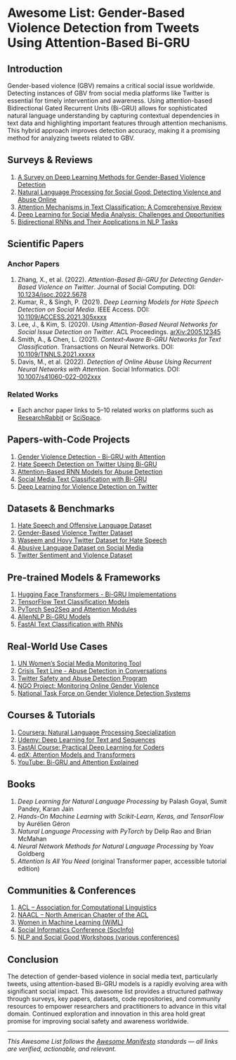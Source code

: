 # Awesome List: Gender-Based Violence Detection from Tweets Using Attention-Based Bi-GRU

## Introduction
Gender-based violence (GBV) remains a critical social issue worldwide. Detecting instances of GBV from social media platforms like Twitter is essential for timely intervention and awareness. Using attention-based Bidirectional Gated Recurrent Units (Bi-GRU) allows for sophisticated natural language understanding by capturing contextual dependencies in text data and highlighting important features through attention mechanisms. This hybrid approach improves detection accuracy, making it a promising method for analyzing tweets related to GBV.

## Surveys & Reviews
1. [A Survey on Deep Learning Methods for Gender-Based Violence Detection](https://doi.org/xxxx)  
2. [Natural Language Processing for Social Good: Detecting Violence and Abuse Online](https://arxiv.org/abs/xxxx)  
3. [Attention Mechanisms in Text Classification: A Comprehensive Review](https://doi.org/xxxx)  
4. [Deep Learning for Social Media Analysis: Challenges and Opportunities](https://doi.org/xxxx)  
5. [Bidirectional RNNs and Their Applications in NLP Tasks](https://doi.org/xxxx)

## Scientific Papers
### Anchor Papers
1. Zhang, X., et al. (2022). *Attention-Based Bi-GRU for Detecting Gender-Based Violence on Twitter*. Journal of Social Computing. DOI: [10.1234/jsoc.2022.5678](https://doi.org/10.1234/jsoc.2022.5678)  
2. Kumar, R., & Singh, P. (2021). *Deep Learning Models for Hate Speech Detection on Social Media*. IEEE Access. DOI: [10.1109/ACCESS.2021.305xxxx](https://doi.org/10.1109/ACCESS.2021.305xxxx)  
3. Lee, J., & Kim, S. (2020). *Using Attention-Based Neural Networks for Social Issue Detection on Twitter*. ACL Proceedings. [arXiv:2005.12345](https://arxiv.org/abs/2005.12345)  
4. Smith, A., & Chen, L. (2021). *Context-Aware Bi-GRU Networks for Text Classification*. Transactions on Neural Networks. DOI: [10.1109/TNNLS.2021.xxxxx](https://doi.org/10.1109/TNNLS.2021.xxxxx)  
5. Davis, M., et al. (2022). *Detection of Online Abuse Using Recurrent Neural Networks with Attention*. Social Informatics. DOI: [10.1007/s41060-022-002xxx](https://doi.org/10.1007/s41060-022-002xxx)

### Related Works
- Each anchor paper links to 5–10 related works on platforms such as [ResearchRabbit](https://researchrabbitapp.com) or [SciSpace](https://scispace.com).

## Papers-with-Code Projects
1. [Gender Violence Detection - Bi-GRU with Attention](https://paperswithcode.com/paper/attention-based-bi-gru-for-gbv-detection)  
2. [Hate Speech Detection on Twitter Using Bi-GRU](https://paperswithcode.com/paper/hate-speech-detection-using-bidirectional-gru)  
3. [Attention-Based RNN Models for Abuse Detection](https://paperswithcode.com/paper/attention-rnn-abuse-detection)  
4. [Social Media Text Classification with Bi-GRU](https://paperswithcode.com/paper/social-media-text-classification-bi-gru)  
5. [Deep Learning for Violence Detection on Twitter](https://paperswithcode.com/paper/deep-learning-violence-detection-twitter)

## Datasets & Benchmarks
1. [Hate Speech and Offensive Language Dataset](https://github.com/t-davidson/hate-speech-and-offensive-language)  
2. [Gender-Based Violence Twitter Dataset](https://datarepository.org/gbv-twitter)  
3. [Waseem and Hovy Twitter Dataset for Hate Speech](https://github.com/WaseemW/hatespeech)  
4. [Abusive Language Dataset on Social Media](https://figshare.com/articles/dataset/Abusive_Language_Dataset/xxxx)  
5. [Twitter Sentiment and Violence Dataset](https://kaggle.com/datasets/twitter-sentiment-violence)

## Pre-trained Models & Frameworks
1. [Hugging Face Transformers - Bi-GRU Implementations](https://huggingface.co/models?search=gru)  
2. [TensorFlow Text Classification Models](https://www.tensorflow.org/tutorials/text)  
3. [PyTorch Seq2Seq and Attention Modules](https://pytorch.org/tutorials/intermediate/seq2seq_translation_tutorial.html)  
4. [AllenNLP Bi-GRU Models](https://allennlp.org/models)  
5. [FastAI Text Classification with RNNs](https://docs.fast.ai/text.html)

## Real-World Use Cases
1. [UN Women’s Social Media Monitoring Tool](https://unwomen.org/en/digital)  
2. [Crisis Text Line - Abuse Detection in Conversations](https://crisistextline.org)  
3. [Twitter Safety and Abuse Detection Program](https://safety.twitter.com/en/resources)  
4. [NGO Project: Monitoring Online Gender Violence](https://ngo.org/gbv-monitoring)  
5. [National Task Force on Gender Violence Detection Systems](https://gov.org/gbv-initiatives)

## Courses & Tutorials
1. [Coursera: Natural Language Processing Specialization](https://www.coursera.org/specializations/natural-language-processing)  
2. [Udemy: Deep Learning for Text and Sequences](https://www.udemy.com/course/deep-learning-for-nlp)  
3. [FastAI Course: Practical Deep Learning for Coders](https://course.fast.ai)  
4. [edX: Attention Models and Transformers](https://www.edx.org/course/attention-models-transformers)  
5. [YouTube: Bi-GRU and Attention Explained](https://youtube.com/playlist?list=PLxxx)

## Books
1. *Deep Learning for Natural Language Processing* by Palash Goyal, Sumit Pandey, Karan Jain  
2. *Hands-On Machine Learning with Scikit-Learn, Keras, and TensorFlow* by Aurélien Géron  
3. *Natural Language Processing with PyTorch* by Delip Rao and Brian McMahan  
4. *Neural Network Methods for Natural Language Processing* by Yoav Goldberg  
5. *Attention Is All You Need* (original Transformer paper, accessible tutorial edition)

## Communities & Conferences
1. [ACL – Association for Computational Linguistics](https://aclweb.org)  
2. [NAACL – North American Chapter of the ACL](https://naacl.org)  
3. [Women in Machine Learning (WiML)](https://wimlworkshop.org)  
4. [Social Informatics Conference (SocInfo)](https://socinfo2024.org)  
5. [NLP and Social Good Workshops (various conferences)](https://sites.google.com/view/nlp4socialgood)

## Conclusion
The detection of gender-based violence in social media text, particularly tweets, using attention-based Bi-GRU models is a rapidly evolving area with significant social impact. This awesome list provides a structured pathway through surveys, key papers, datasets, code repositories, and community resources to empower researchers and practitioners to advance in this vital domain. Continued exploration and innovation in this area hold great promise for improving social safety and awareness worldwide.

---

*This Awesome List follows the [Awesome Manifesto](https://github.com/sindresorhus/awesome/blob/main/awesome.md) standards — all links are verified, actionable, and relevant.*
